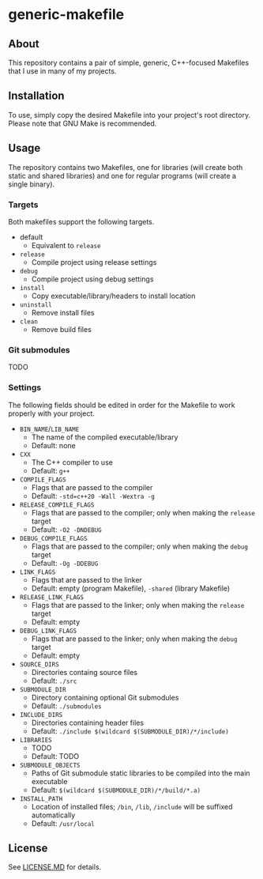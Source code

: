# generic-makefile

## About
This repository contains a pair of simple, generic, C++-focused Makefiles that I use in many of my projects.

## Installation
To use, simply copy the desired Makefile into your project's root directory. Please note that GNU Make is recommended.

## Usage
The repository contains two Makefiles, one for libraries (will create both static and shared libraries) and one for regular programs (will create a single binary).

### Targets
Both makefiles support the following targets.

- default
  - Equivalent to `release`
- `release`
  - Compile project using release settings
- `debug`
  - Compile project using debug settings
- `install`
  - Copy executable/library/headers to install location
- `uninstall`
  - Remove install files
- `clean`
  - Remove build files

### Git submodules
TODO

### Settings
The following fields should be edited in order for the Makefile to work properly with your project.

- `BIN_NAME`/`LIB_NAME`
  - The name of the compiled executable/library
  - Default: none
- `CXX`
  - The C++ compiler to use
  - Default: `g++`
- `COMPILE_FLAGS`
  - Flags that are passed to the compiler
  - Default: `-std=c++20 -Wall -Wextra -g`
- `RELEASE_COMPILE_FLAGS`
  - Flags that are passed to the compiler; only when making the `release` target
  - Default: `-O2 -DNDEBUG`
- `DEBUG_COMPILE_FLAGS`
  - Flags that are passed to the compiler; only when making the `debug` target
  - Default: `-Og -DDEBUG`
- `LINK_FLAGS`
  - Flags that are passed to the linker
  - Default: empty (program Makefile), `-shared` (library Makefile)
- `RELEASE_LINK_FLAGS`
  - Flags that are passed to the linker; only when making the `release` target
  - Default: empty
- `DEBUG_LINK_FLAGS`
  - Flags that are passed to the linker; only when making the `debug` target
  - Default: empty
- `SOURCE_DIRS`
  - Directories containg source files
  - Default: `./src`
- `SUBMODULE_DIR`
  - Directory containing optional Git submodules
  - Default: `./submodules`
- `INCLUDE_DIRS`
  - Directories containing header files
  - Default: `./include $(wildcard $(SUBMODULE_DIR)/*/include)`
- `LIBRARIES`
  - TODO
  - Default: TODO
- `SUBMODULE_OBJECTS`
  - Paths of Git submodule static libraries to be compiled into the main executable
  - Default: `$(wildcard $(SUBMODULE_DIR)/*/build/*.a)`
- `INSTALL_PATH`
  - Location of installed files; `/bin`, `/lib`, `/include` will be suffixed automatically
  - Default: `/usr/local`

## License
See [LICENSE.MD](LICENSE.MD) for details.
